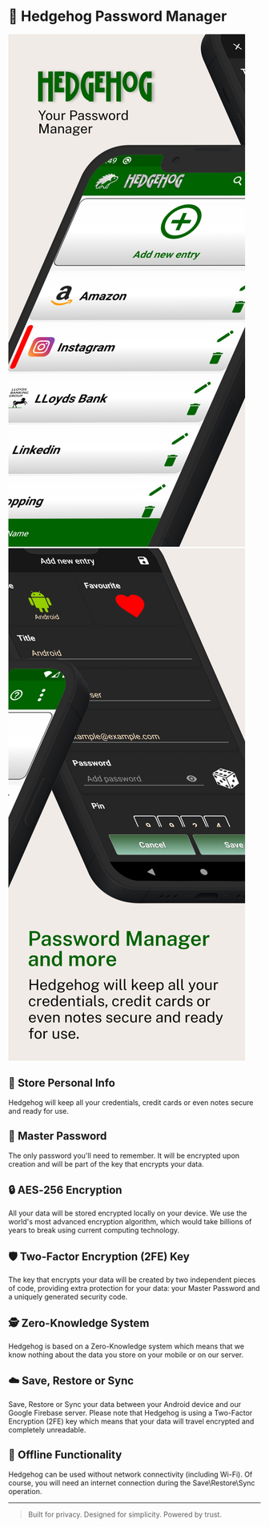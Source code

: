 # 🦔 Hedgehog Password Manager

![Hedgehog Logo](assets/1.png)
![Secure Storage](assets/2.png)

## 🔐 Store Personal Info  
Hedgehog will keep all your credentials, credit cards or even notes secure and ready for use.

## 🧠 Master Password
The only password you'll need to remember. It will be encrypted upon creation and will be part of the key that encrypts your data.

## 🔒 AES‑256 Encryption
All your data will be stored encrypted locally on your device. We use the world's most advanced encryption algorithm, which would take billions of years to break using current computing technology.

## 🛡️ Two-Factor Encryption (2FE) Key
The key that encrypts your data will be created by two independent pieces of code, providing extra protection for your data: your Master Password and a uniquely generated security code.

## 🕵️ Zero-Knowledge System
Hedgehog is based on a Zero-Knowledge system which means that we know nothing about the data you store on your mobile or on our server.

## ☁️ Save, Restore or Sync
Save, Restore or Sync your data between your Android device and our Google Firebase server. Please note that Hedgehog is using a Two-Factor Encryption (2FE) key which means that your data will travel encrypted and completely unreadable.

## 📴 Offline Functionality 
Hedgehog can be used without network connectivity (including Wi-Fi). Of course, you will need an internet connection during the Save\Restore\Sync operation.

---
> Built for privacy. Designed for simplicity. Powered by trust.

